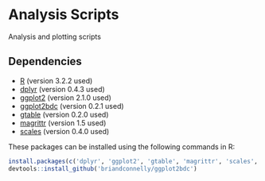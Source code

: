 # Analysis Scripts

Analysis and plotting scripts


## Dependencies

* [R](http://www.r-project.org) (version 3.2.2 used)
* [dplyr](http://cran.r-project.org/web/packages/dplyr/) (version 0.4.3 used)
* [ggplot2](http://cran.r-project.org/web/packages/ggplot2/) (version 2.1.0 used)
* [ggplot2bdc](https://github.com/briandconnelly/ggplot2bdc/) (version 0.2.1 used)
* [gtable](http://cran.r-project.org/web/packages/gtable/) (version 0.2.0 used)
* [magrittr](http://cran.r-project.org/web/packages/magrittr/) (version 1.5 used)
* [scales](http://cran.r-project.org/web/packages/scales/) (version 0.4.0 used)

These packages can be installed using the following commands in R:

```r
install.packages(c('dplyr', 'ggplot2', 'gtable', 'magrittr', 'scales', 'devtools'))
devtools::install_github('briandconnelly/ggplot2bdc')
```

